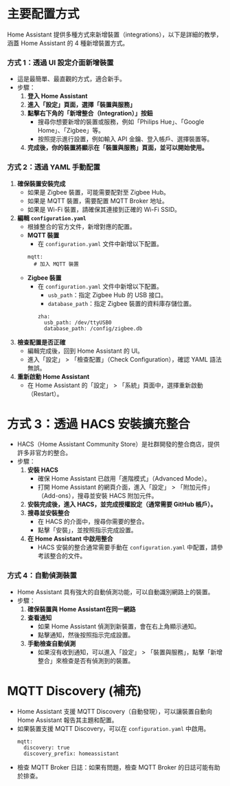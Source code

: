 # 主要配置方式
Home Assistant 提供多種方式來新增裝置（integrations），以下是詳細的教學，涵蓋 Home Assistant 的 4 種新增裝置方式。
### 方式 1：透過 UI 設定介面新增裝置
- 這是最簡單、最直觀的方式，適合新手。
- 步驟：
  1. **登入 Home Assistant**
  2. **進入「設定」頁面，選擇「裝置與服務」**
  3. **點擊右下角的「新增整合（Integration）」按鈕**
     - 搜尋你想要新增的裝置或服務，例如「Philips Hue」、「Google Home」、「Zigbee」等。
     - 按照提示進行設置，例如輸入 API 金鑰、登入帳戶、選擇裝置等。
  4. **完成後，你的裝置將顯示在「裝置與服務」頁面，並可以開始使用。**

### 方式 2：透過 YAML 手動配置
1. **確保裝置安裝完成**
   - 如果是 Zigbee 裝置，可能需要配對至 Zigbee Hub。
   - 如果是 MQTT 裝置，需要配置 MQTT Broker 地址。
   - 如果是 Wi-Fi 裝置，請確保其連接到正確的 Wi-Fi SSID。
2. **編輯 `configuration.yaml`**
   - 根據整合的官方文件，新增對應的配置。
   - **MQTT 裝置**
     - 在 `configuration.yaml` 文件中新增以下配置。 
     ```
     mqtt:
       # 加入 MQTT 裝置
     ```
   - **Zigbee 裝置**
     - 在 `configuration.yaml` 文件中新增以下配置。
       - `usb_path`：指定 Zigbee Hub 的 USB 接口。
       - `database_path`：指定 Zigbee 裝置的資料庫存儲位置。
       ```
       zha:
         usb_path: /dev/ttyUSB0
         database_path: /config/zigbee.db  
       ```
3. **檢查配置是否正確**
   - 編輯完成後，回到 Home Assistant 的 UI。
   - 進入「設定」 > 「檢查配置」（Check Configuration），確認 YAML 語法無誤。
4. **重新啟動 Home Assistant**
   - 在 Home Assistant 的「設定」 > 「系統」頁面中，選擇重新啟動（Restart）。

# 方式 3：透過 HACS 安裝擴充整合
- HACS（Home Assistant Community Store）是社群開發的整合商店，提供許多非官方的整合。
- 步驟：
  1. **安裝 HACS**
     - 確保 Home Assistant 已啟用「進階模式」（Advanced Mode）。
     - 打開 Home Assistant 的網頁介面，進入「設定」 > 「附加元件」（Add-ons），搜尋並安裝 HACS 附加元件。
  2. **安裝完成後，進入 HACS，並完成授權設定（通常需要 GitHub 帳戶）。**
  3. **搜尋並安裝整合**
     - 在 HACS 的介面中，搜尋你需要的整合。
     - 點擊「安裝」，並按照指示完成設置。
  4. **在 Home Assistant 中啟用整合**
     - HACS 安裝的整合通常需要手動在 `configuration.yaml` 中配置，請參考該整合的文件。

### 方式 4：自動偵測裝置
- Home Assistant 具有強大的自動偵測功能，可以自動識別網路上的裝置。
- 步驟：
  1. **確保裝置與 Home Assistant在同一網路**
  2. **查看通知**
     - 如果 Home Assistant 偵測到新裝置，會在右上角顯示通知。
     - 點擊通知，然後按照指示完成設置。
  3. **手動檢查自動偵測**
     - 如果沒有收到通知，可以進入「設定」 > 「裝置與服務」，點擊「新增整合」來檢查是否有偵測到的裝置。


# MQTT Discovery (補充)  
- Home Assistant 支援 MQTT Discovery（自動發現），可以讓裝置自動向 Home Assistant 報告其主題和配置。
- 如果裝置支援 MQTT Discovery，可以在 `configuration.yaml` 中啟用。
  ```
  mqtt:  
    discovery: true  
    discovery_prefix: homeassistant
  ```  
- 檢查 MQTT Broker 日誌：如果有問題，檢查 MQTT Broker 的日誌可能有助於排查。
